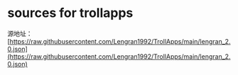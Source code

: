 # sources for trollapps

源地址：[https://raw.githubusercontent.com/Lengran1992/TrollApps/main/lengran_2.0.json](https://raw.githubusercontent.com/Lengran1992/TrollApps/main/lengran_2.0.json)

